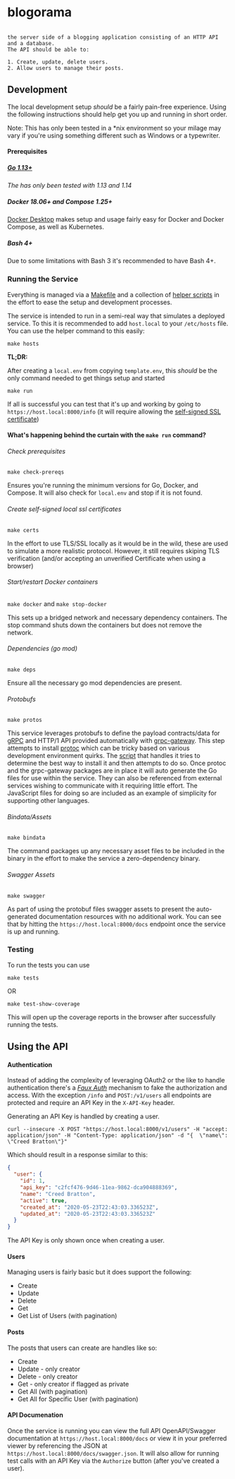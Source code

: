# blogorama

```

the server side of a blogging application consisting of an HTTP API and a database.
The API should be able to:

1. Create, update, delete users.
2. Allow users to manage their posts.

```

## Development

The local development setup _should_ be a fairly pain-free experience. Using the following instructions should help get you up and running in short order.

Note: This has only been tested in a \*nix environment so your milage may vary if you're using something different such as Windows or a typewriter.

#### Prerequisites

##### [Go 1.13+](https://golang.org/dl/)

_The has only been tested with 1.13 and 1.14_

##### Docker 18.06+ and Compose 1.25+

[Docker Desktop](https://www.docker.com/products/docker-desktop) makes setup and usage fairly easy for Docker and Docker Compose, as well as Kubernetes.

##### Bash 4+

Due to some limitations with Bash 3 it's recommended to have Bash 4+.

### Running the Service

Everything is managed via a [Makefile](https://github.com/stevepartridge/blogorama/tree/master/Makefile) and a collection of [helper scripts](https://github.com/stevepartridge/blogorama/tree/master/_scripts) in the effort to ease the setup and development processes.

The service is intended to run in a semi-real way that simulates a deployed service. To this it is recommended to add `host.local` to your `/etc/hosts` file. You can use the helper command to this easily:

```
make hosts
```

**TL;DR:**

After creating a `local.env` from copying `template.env`, this _should_ be the only command needed to get things setup and started

```
make run
```

If all is successful you can test that it's up and working by going to `https://host.local:8000/info` (it will require allowing the [self-signed SSL certificate](https://github.com/stevepartridge/blogorama#create-self-signed-local-ssl-certificates))

#### What's happening behind the curtain with the `make run` command?

###### Check prerequisites

`make check-prereqs`

Ensures you're running the minimum versions for Go, Docker, and Compose. It will also check for `local.env` and stop if it is not found.

###### Create self-signed local ssl certificates

`make certs`

In the effort to use TLS/SSL locally as it would be in the wild, these are used to simulate a more realistic protocol. However, it still requires skiping TLS verification (and/or accepting an unverified Certificate when using a browser)

###### Start/restart Docker containers

`make docker` and `make stop-docker`

This sets up a bridged network and necessary dependency containers. The stop command shuts down the containers but does not remove the network.

###### Dependencies (go mod)

`make deps`

Ensure all the necessary go mod dependencies are present.

###### Protobufs

`make protos`

This service leverages protobufs to define the payload contracts/data for [gRPC](https://grpc.io/) and HTTP/1 API provided automatically with [grpc-gateway](https://github.com/grpc-ecosystem/grpc-gateway). This step attempts to install [protoc](https://github.com/protocolbuffers/protobuf) which can be tricky based on various development environment quirks. The [script](https://github.com/stevepartridge/blogorama/blob/master/_scripts/protos.sh) that handles it tries to determine the best way to install it and then attempts to do so. Once protoc and the grpc-gateway packages are in place it will auto generate the Go files for use within the service. They can also be referenced from external services wishing to communicate with it requiring little effort. The JavaScript files for doing so are included as an example of simplicity for supporting other languages.

###### Bindata/Assets

`make bindata`

The command packages up any necessary asset files to be included in the binary in the effort to make the service a zero-dependency binary.

###### Swagger Assets

`make swagger`

As part of using the protobuf files swagger assets to present the auto-generated documentation resources with no additional work. You can see that by hitting the `https://host.local:8000/docs` endpoint once the service is up and running.

### Testing
To run the tests you can use
```
make tests
```
OR
```
make test-show-coverage
```
This will open up the coverage reports in the browser after successfully running the tests.

## Using the API

#### Authentication

Instead of adding the complexity of leveraging OAuth2 or the like to handle authentication there's a [_Faux Auth_](https://github.com/stevepartridge/blogorama/tree/master/pkg/fauxauth) mechanism to fake the authorization and access. With the exception `/info` and `POST:/v1/users` all endpoints are protected and require an API Key in the `X-API-Key` header.

Generating an API Key is handled by creating a user.

```
curl --insecure -X POST "https://host.local:8000/v1/users" -H "accept: application/json" -H "Content-Type: application/json" -d "{  \"name\": \"Creed Bratton\"}"
```

Which should result in a response similar to this:

```json
{
  "user": {
    "id": 1,
    "api_key": "c2fcf476-9d46-11ea-9862-dca904888369",
    "name": "Creed Bratton",
    "active": true,
    "created_at": "2020-05-23T22:43:03.336523Z",
    "updated_at": "2020-05-23T22:43:03.336523Z"
  }
}
```

The API Key is only shown once when creating a user.

#### Users

Managing users is fairly basic but it does support the following:

- Create
- Update
- Delete
- Get
- Get List of Users (with pagination)

#### Posts

The posts that users can create are handles like so:

- Create
- Update - only creator
- Delete - only creator
- Get - only creator if flagged as private
- Get All (with pagination)
- Get All for Specific User (with pagination)

#### API Documenation

Once the service is running you can view the full API OpenAPI/Swagger documentation at `https://host.local:8000/docs` or view it in your preferred viewer by referencing the JSON at `https://host.local:8000/docs/swagger.json`. It will also allow for running test calls with an API Key via the `Authorize` button (after you've created a user).
